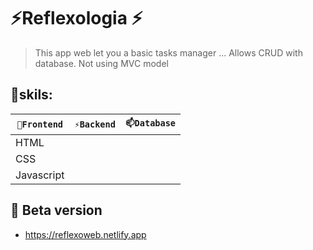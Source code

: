 # ⚡Reflexologia ⚡

> This app web let you a basic tasks manager ... Allows CRUD with database.
> Not using MVC model

## 🔭skils:

| `🔭Frontend` | `⚡Backend` | `📫Database` |
| ------ | ------ | ------ | 
| HTML | |  |
| CSS |  |  |
| Javascript |  |  |


## 🌱 Beta version
<ul>
<li> <a href="https://reflexoweb.netlify.app" target="_blank">https://reflexoweb.netlify.app</a> </li>
</ul>
